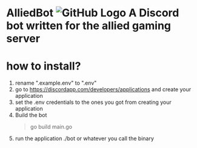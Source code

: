 
# AlliedBot ![GitHub Logo](https://cdn.discordapp.com/icons/604737067389288448/a_ed10f97b727c8a810e4c619c5ba4597e.png?size=128) A Discord bot written for the allied gaming server


# how to install?
 1. rename ".example.env" to ".env"
 2. go to https://discordapp.com/developers/applications and create your application
 3. set the .env credentials to the ones you got from creating your application
 4. Build the bot
    > go build main.go
 5. run the application ./bot or whatever you call the binary

